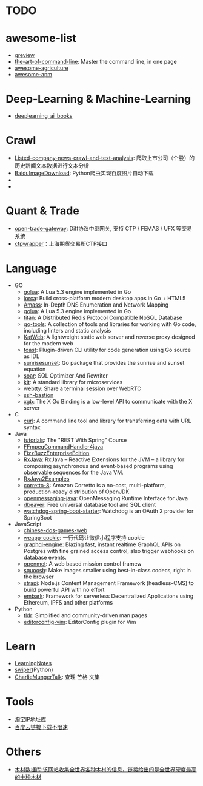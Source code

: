 TODO
===============

# awesome-list
* [greview](https://github.com/anvaka/greview)
* [the-art-of-command-line](https://github.com/jlevy/the-art-of-command-line): Master the command line, in one page
* [awesome-agriculture](https://github.com/beaorn/awesome-agriculture)
* [awesome-apm](https://github.com/antonarhipov/awesome-apm)


# Deep-Learning & Machine-Learning
* [deeplearning_ai_books](https://github.com/fengdu78/deeplearning_ai_books)



# Crawl
* [Listed-company-news-crawl-and-text-analysis](https://github.com/DemonDamon/Listed-company-news-crawl-and-text-analysis): 爬取上市公司（个股）的历史新闻文本数据进行文本分析
* [BaiduImageDownload](https://github.com/nnngu/BaiduImageDownload): Python爬虫实现百度图片自动下载
* []()
* []()

# Quant & Trade
* [open-trade-gateway](https://github.com/shinnytech/open-trade-gateway): Diff协议中继网关, 支持 CTP / FEMAS / UFX 等交易系统
* [ctpwrapper](https://github.com/nooperpudd/ctpwrapper)：上海期货交易所CTP接口



# Language
* GO
  + [golua](https://github.com/Azure/golua): A Lua 5.3 engine implemented in Go
  + [lorca](https://github.com/zserge/lorca): Build cross-platform modern desktop apps in Go + HTML5
  + [Amass](https://github.com/OWASP/Amass): In-Depth DNS Enumeration and Network Mapping
  + [golua](https://github.com/Azure/golua): A Lua 5.3 engine implemented in Go 
  + [titan](https://github.com/meitu/titan): A Distributed Redis Protocol Compatible NoSQL Database
  + [go-tools](https://github.com/dominikh/go-tools): A collection of tools and libraries for working with Go code, including linters and static analysis
  + [KatWeb](https://github.com/kittyhacker101/KatWeb): A lightweight static web server and reverse proxy designed for the modern web
  + [toast](https://github.com/Fanatics/toast): Plugin-driven CLI utility for code generation using Go source as IDL
  + [sunrisesunset](https://github.com/kelvins/sunrisesunset): Go package that provides the sunrise and sunset equation
  + [soar](https://github.com/XiaoMi/soar): SQL Optimizer And Rewriter
  + [kit](https://github.com/go-kit/kit): A standard library for microservices
  + [webtty](https://github.com/maxmcd/webtty): Share a terminal session over WebRTC
  + [ssh-bastion](https://github.com/iamacarpet/ssh-bastion)
  + [xgb](https://github.com/BurntSushi/xgb): The X Go Binding is a low-level API to communicate with the X server
* C
  + [curl](https://github.com/curl/curl): A command line tool and library for transferring data with URL syntax
* Java
  + [tutorials](https://github.com/eugenp/tutorials): The "REST With Spring" Course
  + [FFmpegCommandHandler4java](https://github.com/eguid/FFmpegCommandHandler4java)
  + [FizzBuzzEnterpriseEdition](https://github.com/EnterpriseQualityCoding/FizzBuzzEnterpriseEdition)
  + [RxJava](https://github.com/ReactiveX/RxJava): RxJava – Reactive Extensions for the JVM – a library for composing asynchronous and event-based programs using observable sequences for the Java VM.
  + [RxJava2Examples](https://github.com/nanchen2251/RxJava2Examples)
  + [corretto-8](https://github.com/corretto/corretto-8): Amazon Corretto is a no-cost, multi-platform, production-ready distribution of OpenJDK
  + [openmessaging-java](https://github.com/openmessaging/openmessaging-java/): OpenMessaging Runtime Interface for Java
  + [dbeaver](https://github.com/dbeaver/dbeaver): Free universal database tool and SQL client
  + [watchdog-spring-boot-starter](https://github.com/yuequan1997/watchdog-spring-boot-starter): Watchdog is an OAuth 2 provider for SpringBoot
* JavaScript
  + [chinese-dos-games-web](https://github.com/rwv/chinese-dos-games-web)
  + [weapp-cookie](https://github.com/charleslo1/weapp-cookie): 一行代码让微信小程序支持 cookie
  + [graphql-engine](https://github.com/hasura/graphql-engine): Blazing fast, instant realtime GraphQL APIs on Postgres with fine grained access control, also trigger webhooks on database events.
  + [openmct](https://github.com/nasa/openmct): A web based mission control framew     
  + [squoosh](https://github.com/GoogleChromeLabs/squoosh): Make images smaller using best-in-class codecs, right in the browser
  + [strapi](https://github.com/strapi/strapi): Node.js Content Management Framework (headless-CMS) to build powerful API with no effort
  + [embark](https://github.com/embark-framework/embark): Framework for serverless Decentralized Applications using Ethereum, IPFS and other platforms
* Python
  + [tldr](https://github.com/tldr-pages/tldr): Simplified and community-driven man pages
  + [editorconfig-vim](https://github.com/editorconfig/editorconfig-vim): EditorConfig plugin for Vim


# Learn
* [LearningNotes](https://github.com/nnngu/LearningNotes)
* [swiper](https://github.com/seamile/swiper)(Python)
* [CharlieMungerTalk](https://github.com/zhengxixuan/CharlieMungerTalk): 查理·芒格 文集


# Tools
* [淘宝IP地址库](http://ip.taobao.com/index.html)
* [百度云链接下载不限速](https://pandownload.com/index.html)


# Others
* [木材数据库:该网站收集全世界各种木材的信息，链接给出的是全世界硬度最高的十种木材](https://www.wood-database.com/wood-articles/top-ten-hardest-woods/)


